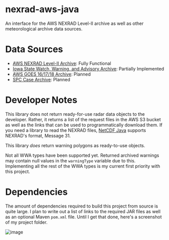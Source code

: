 # nexrad-aws-java
An interface for the AWS NEXRAD Level-II archive as well as other meteorological archive data sources.

# Data Sources

* [AWS NEXRAD Level-II Archive](https://noaa-nexrad-level2.s3.amazonaws.com/index.html): Fully Functional
* [Iowa State Watch, Warning, and Advisory Archive](https://mesonet.agron.iastate.edu/request/gis/watchwarn.phtml): Partially Implemented
* [AWS GOES 16/17/18 Archive](https://registry.opendata.aws/noaa-goes/): Planned
* [SPC Case Archive](https://www.spc.noaa.gov/exper/archive/events/): Planned

# Developer Notes

This library does not return ready-for-use radar data objects to the developer. Rather, it returns a list of the request files in the AWS S3 bucket as well as the links that can be used to programmatically download them. If you need a library to read the NEXRAD files, [NetCDF Java](https://www.unidata.ucar.edu/software/netcdf-java/) supports NEXRAD's format, Message 31.

This library _does_ return warning polygons as ready-to-use objects.

Not all WWA types have been supported yet. Returned archived warnings may contain null values in the `warningType` variable due to this. Implementing all the rest of the WWA types is my current first priority with this project.

# Dependencies

The amount of dependencies required to build this project from source is quite large. I plan to write out a list of links to the required JAR files as well as an optional Maven `pom.xml` file. Until I get that done, here's a screenshot of my project folder.

![image](https://github.com/a-urq/nexrad-aws-java/assets/114271919/0e391b4e-2790-4174-aff7-86866e416805)
